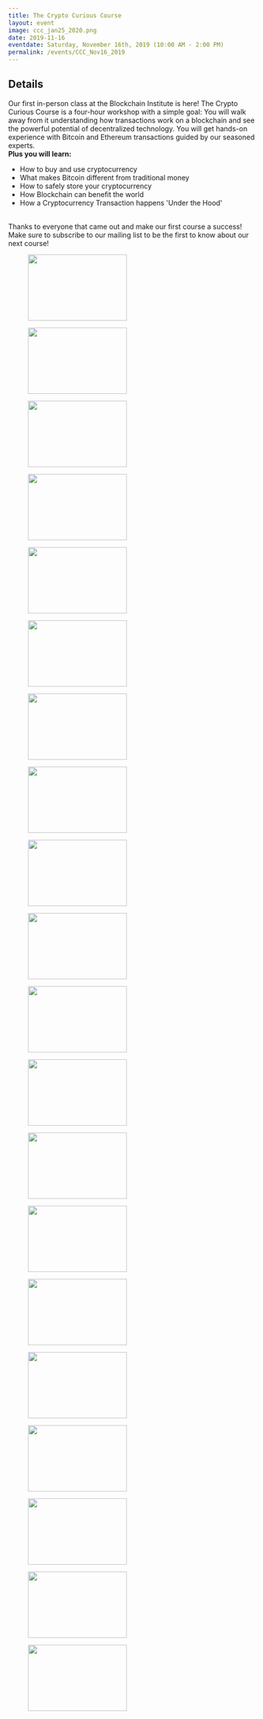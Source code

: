 ```yaml
---
title: The Crypto Curious Course
layout: event
image: ccc_jan25_2020.png
date: 2019-11-16
eventdate: Saturday, November 16th, 2019 (10:00 AM - 2:00 PM)
permalink: /events/CCC_Nov16_2019
---
```

<h2>Details</h2>
Our first in-person class at the Blockchain Institute is here!
The Crypto Curious Course is a four-hour workshop with a simple goal: You will walk away from it understanding how transactions work on a blockchain and see the powerful potential of decentralized technology.
You will get hands-on experience with Bitcoin and Ethereum transactions guided by our seasoned experts.
<br><b>Plus you will learn:</b>
<ul><li>How to buy and use cryptocurrency</li><li>What makes Bitcoin different from traditional money</li><li>How to safely store your cryptocurrency</li><li>How Blockchain can benefit the world</li><li>How a Cryptocurrency Transaction happens 'Under the Hood'</li></ul>
<br>
Thanks to everyone that came out and make our first course a success! Make sure to subscribe to our mailing list to be the first to know about our next course!		
			<figure class='gallery-item'>
				<a data-elementor-open-lightbox="yes" data-elementor-lightbox-slideshow="9779e6b" href='https://theblockchaininstitute.org/wp-content/uploads/2019/11/20191116_fjs_coincollect_1.jpg'><img width="200" height="134" src="https://theblockchaininstitute.org/wp-content/uploads/2019/11/20191116_fjs_coincollect_1-200x134.jpg" alt="" srcset="https://theblockchaininstitute.org/wp-content/uploads/2019/11/20191116_fjs_coincollect_1-200x134.jpg 200w, https://theblockchaininstitute.org/wp-content/uploads/2019/11/20191116_fjs_coincollect_1-449x300.jpg 449w, https://theblockchaininstitute.org/wp-content/uploads/2019/11/20191116_fjs_coincollect_1-768x513.jpg 768w, https://theblockchaininstitute.org/wp-content/uploads/2019/11/20191116_fjs_coincollect_1-1024x684.jpg 1024w, https://theblockchaininstitute.org/wp-content/uploads/2019/11/20191116_fjs_coincollect_1-1080x721.jpg 1080w, https://theblockchaininstitute.org/wp-content/uploads/2019/11/20191116_fjs_coincollect_1.jpg 1200w" sizes="(max-width: 200px) 100vw, 200px" /></a>
			</figure><figure class='gallery-item'>
				<a data-elementor-open-lightbox="yes" data-elementor-lightbox-slideshow="9779e6b" href='https://theblockchaininstitute.org/wp-content/uploads/2019/11/20191116_fjs_coincollect_3.jpg'><img width="200" height="134" src="https://theblockchaininstitute.org/wp-content/uploads/2019/11/20191116_fjs_coincollect_3-200x134.jpg" alt="" srcset="https://theblockchaininstitute.org/wp-content/uploads/2019/11/20191116_fjs_coincollect_3-200x134.jpg 200w, https://theblockchaininstitute.org/wp-content/uploads/2019/11/20191116_fjs_coincollect_3-449x300.jpg 449w, https://theblockchaininstitute.org/wp-content/uploads/2019/11/20191116_fjs_coincollect_3-768x513.jpg 768w, https://theblockchaininstitute.org/wp-content/uploads/2019/11/20191116_fjs_coincollect_3-1024x684.jpg 1024w, https://theblockchaininstitute.org/wp-content/uploads/2019/11/20191116_fjs_coincollect_3-1080x721.jpg 1080w, https://theblockchaininstitute.org/wp-content/uploads/2019/11/20191116_fjs_coincollect_3.jpg 1200w" sizes="(max-width: 200px) 100vw, 200px" /></a>
			</figure><figure class='gallery-item'>
				<a data-elementor-open-lightbox="yes" data-elementor-lightbox-slideshow="9779e6b" href='https://theblockchaininstitute.org/wp-content/uploads/2019/11/20191116_fjs_coincollect_4-1.jpg'><img width="200" height="134" src="https://theblockchaininstitute.org/wp-content/uploads/2019/11/20191116_fjs_coincollect_4-1-200x134.jpg" alt="" srcset="https://theblockchaininstitute.org/wp-content/uploads/2019/11/20191116_fjs_coincollect_4-1-200x134.jpg 200w, https://theblockchaininstitute.org/wp-content/uploads/2019/11/20191116_fjs_coincollect_4-1-449x300.jpg 449w, https://theblockchaininstitute.org/wp-content/uploads/2019/11/20191116_fjs_coincollect_4-1-768x513.jpg 768w, https://theblockchaininstitute.org/wp-content/uploads/2019/11/20191116_fjs_coincollect_4-1-1024x684.jpg 1024w, https://theblockchaininstitute.org/wp-content/uploads/2019/11/20191116_fjs_coincollect_4-1-1080x721.jpg 1080w, https://theblockchaininstitute.org/wp-content/uploads/2019/11/20191116_fjs_coincollect_4-1.jpg 1200w" sizes="(max-width: 200px) 100vw, 200px" /></a>
			</figure><figure class='gallery-item'>
				<a data-elementor-open-lightbox="yes" data-elementor-lightbox-slideshow="9779e6b" href='https://theblockchaininstitute.org/wp-content/uploads/2019/11/20191116_fjs_coincollect_5-1.jpg'><img width="200" height="134" src="https://theblockchaininstitute.org/wp-content/uploads/2019/11/20191116_fjs_coincollect_5-1-200x134.jpg" alt="" srcset="https://theblockchaininstitute.org/wp-content/uploads/2019/11/20191116_fjs_coincollect_5-1-200x134.jpg 200w, https://theblockchaininstitute.org/wp-content/uploads/2019/11/20191116_fjs_coincollect_5-1-449x300.jpg 449w, https://theblockchaininstitute.org/wp-content/uploads/2019/11/20191116_fjs_coincollect_5-1-768x513.jpg 768w, https://theblockchaininstitute.org/wp-content/uploads/2019/11/20191116_fjs_coincollect_5-1-1024x684.jpg 1024w, https://theblockchaininstitute.org/wp-content/uploads/2019/11/20191116_fjs_coincollect_5-1-1080x721.jpg 1080w, https://theblockchaininstitute.org/wp-content/uploads/2019/11/20191116_fjs_coincollect_5-1.jpg 1200w" sizes="(max-width: 200px) 100vw, 200px" /></a>
			</figure><figure class='gallery-item'>
				<a data-elementor-open-lightbox="yes" data-elementor-lightbox-slideshow="9779e6b" href='https://theblockchaininstitute.org/wp-content/uploads/2019/11/20191116_fjs_coincollect_7.jpg'><img width="200" height="134" src="https://theblockchaininstitute.org/wp-content/uploads/2019/11/20191116_fjs_coincollect_7-200x134.jpg" alt="" srcset="https://theblockchaininstitute.org/wp-content/uploads/2019/11/20191116_fjs_coincollect_7-200x134.jpg 200w, https://theblockchaininstitute.org/wp-content/uploads/2019/11/20191116_fjs_coincollect_7-449x300.jpg 449w, https://theblockchaininstitute.org/wp-content/uploads/2019/11/20191116_fjs_coincollect_7-768x513.jpg 768w, https://theblockchaininstitute.org/wp-content/uploads/2019/11/20191116_fjs_coincollect_7-1024x684.jpg 1024w, https://theblockchaininstitute.org/wp-content/uploads/2019/11/20191116_fjs_coincollect_7-1080x721.jpg 1080w, https://theblockchaininstitute.org/wp-content/uploads/2019/11/20191116_fjs_coincollect_7.jpg 1200w" sizes="(max-width: 200px) 100vw, 200px" /></a>
			</figure><figure class='gallery-item'>
				<a data-elementor-open-lightbox="yes" data-elementor-lightbox-slideshow="9779e6b" href='https://theblockchaininstitute.org/wp-content/uploads/2019/11/20191116_fjs_coincollect_8.jpg'><img width="200" height="134" src="https://theblockchaininstitute.org/wp-content/uploads/2019/11/20191116_fjs_coincollect_8-200x134.jpg" alt="" srcset="https://theblockchaininstitute.org/wp-content/uploads/2019/11/20191116_fjs_coincollect_8-200x134.jpg 200w, https://theblockchaininstitute.org/wp-content/uploads/2019/11/20191116_fjs_coincollect_8-449x300.jpg 449w, https://theblockchaininstitute.org/wp-content/uploads/2019/11/20191116_fjs_coincollect_8-768x513.jpg 768w, https://theblockchaininstitute.org/wp-content/uploads/2019/11/20191116_fjs_coincollect_8-1024x684.jpg 1024w, https://theblockchaininstitute.org/wp-content/uploads/2019/11/20191116_fjs_coincollect_8-1080x721.jpg 1080w, https://theblockchaininstitute.org/wp-content/uploads/2019/11/20191116_fjs_coincollect_8.jpg 1200w" sizes="(max-width: 200px) 100vw, 200px" /></a>
			</figure><figure class='gallery-item'>
				<a data-elementor-open-lightbox="yes" data-elementor-lightbox-slideshow="9779e6b" href='https://theblockchaininstitute.org/wp-content/uploads/2019/11/20191116_fjs_coincollect_9-1.jpg'><img width="200" height="134" src="https://theblockchaininstitute.org/wp-content/uploads/2019/11/20191116_fjs_coincollect_9-1-200x134.jpg" alt="" srcset="https://theblockchaininstitute.org/wp-content/uploads/2019/11/20191116_fjs_coincollect_9-1-200x134.jpg 200w, https://theblockchaininstitute.org/wp-content/uploads/2019/11/20191116_fjs_coincollect_9-1-449x300.jpg 449w, https://theblockchaininstitute.org/wp-content/uploads/2019/11/20191116_fjs_coincollect_9-1-768x513.jpg 768w, https://theblockchaininstitute.org/wp-content/uploads/2019/11/20191116_fjs_coincollect_9-1-1024x684.jpg 1024w, https://theblockchaininstitute.org/wp-content/uploads/2019/11/20191116_fjs_coincollect_9-1-1080x721.jpg 1080w, https://theblockchaininstitute.org/wp-content/uploads/2019/11/20191116_fjs_coincollect_9-1.jpg 1200w" sizes="(max-width: 200px) 100vw, 200px" /></a>
			</figure><figure class='gallery-item'>
				<a data-elementor-open-lightbox="yes" data-elementor-lightbox-slideshow="9779e6b" href='https://theblockchaininstitute.org/wp-content/uploads/2019/11/20191116_fjs_coincollect_11.jpg'><img width="200" height="134" src="https://theblockchaininstitute.org/wp-content/uploads/2019/11/20191116_fjs_coincollect_11-200x134.jpg" alt="" srcset="https://theblockchaininstitute.org/wp-content/uploads/2019/11/20191116_fjs_coincollect_11-200x134.jpg 200w, https://theblockchaininstitute.org/wp-content/uploads/2019/11/20191116_fjs_coincollect_11-449x300.jpg 449w, https://theblockchaininstitute.org/wp-content/uploads/2019/11/20191116_fjs_coincollect_11-768x513.jpg 768w, https://theblockchaininstitute.org/wp-content/uploads/2019/11/20191116_fjs_coincollect_11-1024x684.jpg 1024w, https://theblockchaininstitute.org/wp-content/uploads/2019/11/20191116_fjs_coincollect_11-1080x721.jpg 1080w, https://theblockchaininstitute.org/wp-content/uploads/2019/11/20191116_fjs_coincollect_11.jpg 1200w" sizes="(max-width: 200px) 100vw, 200px" /></a>
			</figure><figure class='gallery-item'>
				<a data-elementor-open-lightbox="yes" data-elementor-lightbox-slideshow="9779e6b" href='https://theblockchaininstitute.org/wp-content/uploads/2019/11/20191116_fjs_coincollect_12.jpg'><img width="200" height="134" src="https://theblockchaininstitute.org/wp-content/uploads/2019/11/20191116_fjs_coincollect_12-200x134.jpg" alt="" srcset="https://theblockchaininstitute.org/wp-content/uploads/2019/11/20191116_fjs_coincollect_12-200x134.jpg 200w, https://theblockchaininstitute.org/wp-content/uploads/2019/11/20191116_fjs_coincollect_12-449x300.jpg 449w, https://theblockchaininstitute.org/wp-content/uploads/2019/11/20191116_fjs_coincollect_12-768x513.jpg 768w, https://theblockchaininstitute.org/wp-content/uploads/2019/11/20191116_fjs_coincollect_12-1024x684.jpg 1024w, https://theblockchaininstitute.org/wp-content/uploads/2019/11/20191116_fjs_coincollect_12-1080x721.jpg 1080w, https://theblockchaininstitute.org/wp-content/uploads/2019/11/20191116_fjs_coincollect_12.jpg 1200w" sizes="(max-width: 200px) 100vw, 200px" /></a>
			</figure><figure class='gallery-item'>
				<a data-elementor-open-lightbox="yes" data-elementor-lightbox-slideshow="9779e6b" href='https://theblockchaininstitute.org/wp-content/uploads/2019/11/20191116_fjs_coincollect_13.jpg'><img width="200" height="134" src="https://theblockchaininstitute.org/wp-content/uploads/2019/11/20191116_fjs_coincollect_13-200x134.jpg" alt="" srcset="https://theblockchaininstitute.org/wp-content/uploads/2019/11/20191116_fjs_coincollect_13-200x134.jpg 200w, https://theblockchaininstitute.org/wp-content/uploads/2019/11/20191116_fjs_coincollect_13-449x300.jpg 449w, https://theblockchaininstitute.org/wp-content/uploads/2019/11/20191116_fjs_coincollect_13-768x513.jpg 768w, https://theblockchaininstitute.org/wp-content/uploads/2019/11/20191116_fjs_coincollect_13-1024x684.jpg 1024w, https://theblockchaininstitute.org/wp-content/uploads/2019/11/20191116_fjs_coincollect_13-1080x721.jpg 1080w, https://theblockchaininstitute.org/wp-content/uploads/2019/11/20191116_fjs_coincollect_13.jpg 1200w" sizes="(max-width: 200px) 100vw, 200px" /></a>
			</figure><figure class='gallery-item'>
				<a data-elementor-open-lightbox="yes" data-elementor-lightbox-slideshow="9779e6b" href='https://theblockchaininstitute.org/wp-content/uploads/2019/11/20191116_fjs_coincollect_14.jpg'><img width="200" height="134" src="https://theblockchaininstitute.org/wp-content/uploads/2019/11/20191116_fjs_coincollect_14-200x134.jpg" alt="" srcset="https://theblockchaininstitute.org/wp-content/uploads/2019/11/20191116_fjs_coincollect_14-200x134.jpg 200w, https://theblockchaininstitute.org/wp-content/uploads/2019/11/20191116_fjs_coincollect_14-449x300.jpg 449w, https://theblockchaininstitute.org/wp-content/uploads/2019/11/20191116_fjs_coincollect_14-768x513.jpg 768w, https://theblockchaininstitute.org/wp-content/uploads/2019/11/20191116_fjs_coincollect_14-1024x684.jpg 1024w, https://theblockchaininstitute.org/wp-content/uploads/2019/11/20191116_fjs_coincollect_14-1080x721.jpg 1080w, https://theblockchaininstitute.org/wp-content/uploads/2019/11/20191116_fjs_coincollect_14.jpg 1200w" sizes="(max-width: 200px) 100vw, 200px" /></a>
			</figure><figure class='gallery-item'>
				<a data-elementor-open-lightbox="yes" data-elementor-lightbox-slideshow="9779e6b" href='https://theblockchaininstitute.org/wp-content/uploads/2019/11/20191116_fjs_coincollect_15.jpg'><img width="200" height="134" src="https://theblockchaininstitute.org/wp-content/uploads/2019/11/20191116_fjs_coincollect_15-200x134.jpg" alt="" srcset="https://theblockchaininstitute.org/wp-content/uploads/2019/11/20191116_fjs_coincollect_15-200x134.jpg 200w, https://theblockchaininstitute.org/wp-content/uploads/2019/11/20191116_fjs_coincollect_15-449x300.jpg 449w, https://theblockchaininstitute.org/wp-content/uploads/2019/11/20191116_fjs_coincollect_15-768x513.jpg 768w, https://theblockchaininstitute.org/wp-content/uploads/2019/11/20191116_fjs_coincollect_15-1024x684.jpg 1024w, https://theblockchaininstitute.org/wp-content/uploads/2019/11/20191116_fjs_coincollect_15-1080x721.jpg 1080w, https://theblockchaininstitute.org/wp-content/uploads/2019/11/20191116_fjs_coincollect_15.jpg 1200w" sizes="(max-width: 200px) 100vw, 200px" /></a>
			</figure><figure class='gallery-item'>
				<a data-elementor-open-lightbox="yes" data-elementor-lightbox-slideshow="9779e6b" href='https://theblockchaininstitute.org/wp-content/uploads/2019/11/20191116_fjs_coincollect_16-1.jpg'><img width="200" height="134" src="https://theblockchaininstitute.org/wp-content/uploads/2019/11/20191116_fjs_coincollect_16-1-200x134.jpg" alt="" srcset="https://theblockchaininstitute.org/wp-content/uploads/2019/11/20191116_fjs_coincollect_16-1-200x134.jpg 200w, https://theblockchaininstitute.org/wp-content/uploads/2019/11/20191116_fjs_coincollect_16-1-449x300.jpg 449w, https://theblockchaininstitute.org/wp-content/uploads/2019/11/20191116_fjs_coincollect_16-1-768x513.jpg 768w, https://theblockchaininstitute.org/wp-content/uploads/2019/11/20191116_fjs_coincollect_16-1-1024x684.jpg 1024w, https://theblockchaininstitute.org/wp-content/uploads/2019/11/20191116_fjs_coincollect_16-1-1080x721.jpg 1080w, https://theblockchaininstitute.org/wp-content/uploads/2019/11/20191116_fjs_coincollect_16-1.jpg 1200w" sizes="(max-width: 200px) 100vw, 200px" /></a>
			</figure><figure class='gallery-item'>
				<a data-elementor-open-lightbox="yes" data-elementor-lightbox-slideshow="9779e6b" href='https://theblockchaininstitute.org/wp-content/uploads/2019/11/20191116_fjs_coincollect_17.jpg'><img width="200" height="134" src="https://theblockchaininstitute.org/wp-content/uploads/2019/11/20191116_fjs_coincollect_17-200x134.jpg" alt="" srcset="https://theblockchaininstitute.org/wp-content/uploads/2019/11/20191116_fjs_coincollect_17-200x134.jpg 200w, https://theblockchaininstitute.org/wp-content/uploads/2019/11/20191116_fjs_coincollect_17-449x300.jpg 449w, https://theblockchaininstitute.org/wp-content/uploads/2019/11/20191116_fjs_coincollect_17-768x513.jpg 768w, https://theblockchaininstitute.org/wp-content/uploads/2019/11/20191116_fjs_coincollect_17-1024x684.jpg 1024w, https://theblockchaininstitute.org/wp-content/uploads/2019/11/20191116_fjs_coincollect_17-1080x721.jpg 1080w, https://theblockchaininstitute.org/wp-content/uploads/2019/11/20191116_fjs_coincollect_17.jpg 1200w" sizes="(max-width: 200px) 100vw, 200px" /></a>
			</figure><figure class='gallery-item'>
				<a data-elementor-open-lightbox="yes" data-elementor-lightbox-slideshow="9779e6b" href='https://theblockchaininstitute.org/wp-content/uploads/2019/11/20191116_fjs_coincollect_18.jpg'><img width="200" height="134" src="https://theblockchaininstitute.org/wp-content/uploads/2019/11/20191116_fjs_coincollect_18-200x134.jpg" alt="" srcset="https://theblockchaininstitute.org/wp-content/uploads/2019/11/20191116_fjs_coincollect_18-200x134.jpg 200w, https://theblockchaininstitute.org/wp-content/uploads/2019/11/20191116_fjs_coincollect_18-449x300.jpg 449w, https://theblockchaininstitute.org/wp-content/uploads/2019/11/20191116_fjs_coincollect_18-768x513.jpg 768w, https://theblockchaininstitute.org/wp-content/uploads/2019/11/20191116_fjs_coincollect_18-1024x684.jpg 1024w, https://theblockchaininstitute.org/wp-content/uploads/2019/11/20191116_fjs_coincollect_18-1080x721.jpg 1080w, https://theblockchaininstitute.org/wp-content/uploads/2019/11/20191116_fjs_coincollect_18.jpg 1200w" sizes="(max-width: 200px) 100vw, 200px" /></a>
			</figure><figure class='gallery-item'>
				<a data-elementor-open-lightbox="yes" data-elementor-lightbox-slideshow="9779e6b" href='https://theblockchaininstitute.org/wp-content/uploads/2019/11/20191116_fjs_coincollect_20-1.jpg'><img width="200" height="134" src="https://theblockchaininstitute.org/wp-content/uploads/2019/11/20191116_fjs_coincollect_20-1-200x134.jpg" alt="" srcset="https://theblockchaininstitute.org/wp-content/uploads/2019/11/20191116_fjs_coincollect_20-1-200x134.jpg 200w, https://theblockchaininstitute.org/wp-content/uploads/2019/11/20191116_fjs_coincollect_20-1-449x300.jpg 449w, https://theblockchaininstitute.org/wp-content/uploads/2019/11/20191116_fjs_coincollect_20-1-768x513.jpg 768w, https://theblockchaininstitute.org/wp-content/uploads/2019/11/20191116_fjs_coincollect_20-1-1024x684.jpg 1024w, https://theblockchaininstitute.org/wp-content/uploads/2019/11/20191116_fjs_coincollect_20-1-1080x721.jpg 1080w, https://theblockchaininstitute.org/wp-content/uploads/2019/11/20191116_fjs_coincollect_20-1.jpg 1200w" sizes="(max-width: 200px) 100vw, 200px" /></a>
			</figure><figure class='gallery-item'>
				<a data-elementor-open-lightbox="yes" data-elementor-lightbox-slideshow="9779e6b" href='https://theblockchaininstitute.org/wp-content/uploads/2019/11/20191116_fjs_coincollect_21-1.jpg'><img width="200" height="134" src="https://theblockchaininstitute.org/wp-content/uploads/2019/11/20191116_fjs_coincollect_21-1-200x134.jpg" alt="" srcset="https://theblockchaininstitute.org/wp-content/uploads/2019/11/20191116_fjs_coincollect_21-1-200x134.jpg 200w, https://theblockchaininstitute.org/wp-content/uploads/2019/11/20191116_fjs_coincollect_21-1-449x300.jpg 449w, https://theblockchaininstitute.org/wp-content/uploads/2019/11/20191116_fjs_coincollect_21-1-768x513.jpg 768w, https://theblockchaininstitute.org/wp-content/uploads/2019/11/20191116_fjs_coincollect_21-1-1024x684.jpg 1024w, https://theblockchaininstitute.org/wp-content/uploads/2019/11/20191116_fjs_coincollect_21-1-1080x721.jpg 1080w, https://theblockchaininstitute.org/wp-content/uploads/2019/11/20191116_fjs_coincollect_21-1.jpg 1200w" sizes="(max-width: 200px) 100vw, 200px" /></a>
			</figure><figure class='gallery-item'>
				<a data-elementor-open-lightbox="yes" data-elementor-lightbox-slideshow="9779e6b" href='https://theblockchaininstitute.org/wp-content/uploads/2019/11/20191116_fjs_coincollect_22.jpg'><img width="200" height="134" src="https://theblockchaininstitute.org/wp-content/uploads/2019/11/20191116_fjs_coincollect_22-200x134.jpg" alt="" srcset="https://theblockchaininstitute.org/wp-content/uploads/2019/11/20191116_fjs_coincollect_22-200x134.jpg 200w, https://theblockchaininstitute.org/wp-content/uploads/2019/11/20191116_fjs_coincollect_22-449x300.jpg 449w, https://theblockchaininstitute.org/wp-content/uploads/2019/11/20191116_fjs_coincollect_22-768x513.jpg 768w, https://theblockchaininstitute.org/wp-content/uploads/2019/11/20191116_fjs_coincollect_22-1024x684.jpg 1024w, https://theblockchaininstitute.org/wp-content/uploads/2019/11/20191116_fjs_coincollect_22-1080x721.jpg 1080w, https://theblockchaininstitute.org/wp-content/uploads/2019/11/20191116_fjs_coincollect_22.jpg 1200w" sizes="(max-width: 200px) 100vw, 200px" /></a>
			</figure><figure class='gallery-item'>
				<a data-elementor-open-lightbox="yes" data-elementor-lightbox-slideshow="9779e6b" href='https://theblockchaininstitute.org/wp-content/uploads/2019/11/20191116_fjs_coincollect_23.jpg'><img width="200" height="134" src="https://theblockchaininstitute.org/wp-content/uploads/2019/11/20191116_fjs_coincollect_23-200x134.jpg" alt="" srcset="https://theblockchaininstitute.org/wp-content/uploads/2019/11/20191116_fjs_coincollect_23-200x134.jpg 200w, https://theblockchaininstitute.org/wp-content/uploads/2019/11/20191116_fjs_coincollect_23-449x300.jpg 449w, https://theblockchaininstitute.org/wp-content/uploads/2019/11/20191116_fjs_coincollect_23-768x513.jpg 768w, https://theblockchaininstitute.org/wp-content/uploads/2019/11/20191116_fjs_coincollect_23-1024x684.jpg 1024w, https://theblockchaininstitute.org/wp-content/uploads/2019/11/20191116_fjs_coincollect_23-1080x721.jpg 1080w, https://theblockchaininstitute.org/wp-content/uploads/2019/11/20191116_fjs_coincollect_23.jpg 1200w" sizes="(max-width: 200px) 100vw, 200px" /></a>
			</figure><figure class='gallery-item'>
				<a data-elementor-open-lightbox="yes" data-elementor-lightbox-slideshow="9779e6b" href='https://theblockchaininstitute.org/wp-content/uploads/2019/11/20191116_fjs_coincollect_24.jpg'><img width="200" height="134" src="https://theblockchaininstitute.org/wp-content/uploads/2019/11/20191116_fjs_coincollect_24-200x134.jpg" alt="" srcset="https://theblockchaininstitute.org/wp-content/uploads/2019/11/20191116_fjs_coincollect_24-200x134.jpg 200w, https://theblockchaininstitute.org/wp-content/uploads/2019/11/20191116_fjs_coincollect_24-449x300.jpg 449w, https://theblockchaininstitute.org/wp-content/uploads/2019/11/20191116_fjs_coincollect_24-768x513.jpg 768w, https://theblockchaininstitute.org/wp-content/uploads/2019/11/20191116_fjs_coincollect_24-1024x684.jpg 1024w, https://theblockchaininstitute.org/wp-content/uploads/2019/11/20191116_fjs_coincollect_24-1080x721.jpg 1080w, https://theblockchaininstitute.org/wp-content/uploads/2019/11/20191116_fjs_coincollect_24.jpg 1200w" sizes="(max-width: 200px) 100vw, 200px" /></a>
			</figure>
